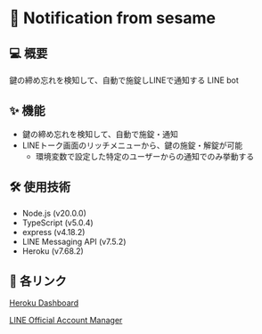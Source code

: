 # 🔑 Notification from sesame
## 💻 概要
鍵の締め忘れを検知して、自動で施錠しLINEで通知する LINE bot

## ✨ 機能
- 鍵の締め忘れを検知して、自動で施錠・通知
- LINEトーク画面のリッチメニューから、鍵の施錠・解錠が可能
  - 環境変数で設定した特定のユーザーからの通知でのみ挙動する

## :hammer_and_wrench: 使用技術
- Node.js (v20.0.0)
- TypeScript (v5.0.4)
- express (v4.18.2)
- LINE Messaging API  (v7.5.2)
- Heroku (v7.68.2)

## 🔗 各リンク
[Heroku Dashboard](https://dashboard.heroku.com/apps/notification-from-sesame)

[LINE Official Account Manager](https://manager.line.biz/account/@196oaeca)
